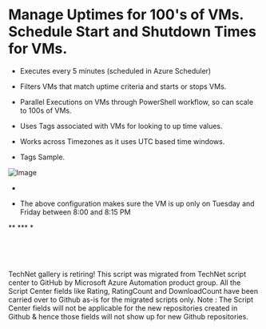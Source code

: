 ﻿Manage Uptimes for 100's of VMs. Schedule Start and Shutdown Times for VMs.
===========================================================================

            


  *  Executes every 5 minutes (scheduled in Azure Scheduler) 
  *  Filters VMs that match uptime criteria and starts or stops VMs. 
  *  Parallel Executions on VMs through PowerShell workflow, so can scale to 100s of VMs.

  *  Uses Tags associated with VMs for looking to up time values. 
  *  Works across Timezones as it uses UTC based time windows. 
  *  Tags Sample. 

![Image](https://github.com/azureautomation/manage-uptimes-for-100's-of-vms.-schedule-start-and-shutdown-times-for-vms./raw/master/image1.png)



  *   


  *  The above configuration makes sure the VM is up only on Tuesday and Friday between 8:00 and 8:15 PM



** *** *




 
 




 


        
    
TechNet gallery is retiring! This script was migrated from TechNet script center to GitHub by Microsoft Azure Automation product group. All the Script Center fields like Rating, RatingCount and DownloadCount have been carried over to Github as-is for the migrated scripts only. Note : The Script Center fields will not be applicable for the new repositories created in Github & hence those fields will not show up for new Github repositories.
